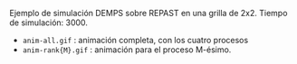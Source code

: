 
Ejemplo de simulación DEMPS sobre REPAST en una grilla de 2x2. Tiempo de simulación: 3000.

* ```anim-all.gif``` : animación completa, con los cuatro procesos
* ```anim-rank{M}.gif```   : animación para el proceso M-ésimo.


